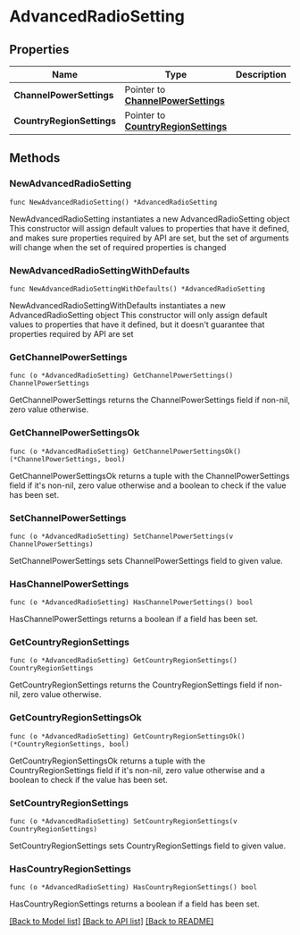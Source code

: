 # AdvancedRadioSetting

## Properties

Name | Type | Description | Notes
------------ | ------------- | ------------- | -------------
**ChannelPowerSettings** | Pointer to [**ChannelPowerSettings**](ChannelPowerSettings.md) |  | [optional] 
**CountryRegionSettings** | Pointer to [**CountryRegionSettings**](CountryRegionSettings.md) |  | [optional] 

## Methods

### NewAdvancedRadioSetting

`func NewAdvancedRadioSetting() *AdvancedRadioSetting`

NewAdvancedRadioSetting instantiates a new AdvancedRadioSetting object
This constructor will assign default values to properties that have it defined,
and makes sure properties required by API are set, but the set of arguments
will change when the set of required properties is changed

### NewAdvancedRadioSettingWithDefaults

`func NewAdvancedRadioSettingWithDefaults() *AdvancedRadioSetting`

NewAdvancedRadioSettingWithDefaults instantiates a new AdvancedRadioSetting object
This constructor will only assign default values to properties that have it defined,
but it doesn't guarantee that properties required by API are set

### GetChannelPowerSettings

`func (o *AdvancedRadioSetting) GetChannelPowerSettings() ChannelPowerSettings`

GetChannelPowerSettings returns the ChannelPowerSettings field if non-nil, zero value otherwise.

### GetChannelPowerSettingsOk

`func (o *AdvancedRadioSetting) GetChannelPowerSettingsOk() (*ChannelPowerSettings, bool)`

GetChannelPowerSettingsOk returns a tuple with the ChannelPowerSettings field if it's non-nil, zero value otherwise
and a boolean to check if the value has been set.

### SetChannelPowerSettings

`func (o *AdvancedRadioSetting) SetChannelPowerSettings(v ChannelPowerSettings)`

SetChannelPowerSettings sets ChannelPowerSettings field to given value.

### HasChannelPowerSettings

`func (o *AdvancedRadioSetting) HasChannelPowerSettings() bool`

HasChannelPowerSettings returns a boolean if a field has been set.

### GetCountryRegionSettings

`func (o *AdvancedRadioSetting) GetCountryRegionSettings() CountryRegionSettings`

GetCountryRegionSettings returns the CountryRegionSettings field if non-nil, zero value otherwise.

### GetCountryRegionSettingsOk

`func (o *AdvancedRadioSetting) GetCountryRegionSettingsOk() (*CountryRegionSettings, bool)`

GetCountryRegionSettingsOk returns a tuple with the CountryRegionSettings field if it's non-nil, zero value otherwise
and a boolean to check if the value has been set.

### SetCountryRegionSettings

`func (o *AdvancedRadioSetting) SetCountryRegionSettings(v CountryRegionSettings)`

SetCountryRegionSettings sets CountryRegionSettings field to given value.

### HasCountryRegionSettings

`func (o *AdvancedRadioSetting) HasCountryRegionSettings() bool`

HasCountryRegionSettings returns a boolean if a field has been set.


[[Back to Model list]](../README.md#documentation-for-models) [[Back to API list]](../README.md#documentation-for-api-endpoints) [[Back to README]](../README.md)


